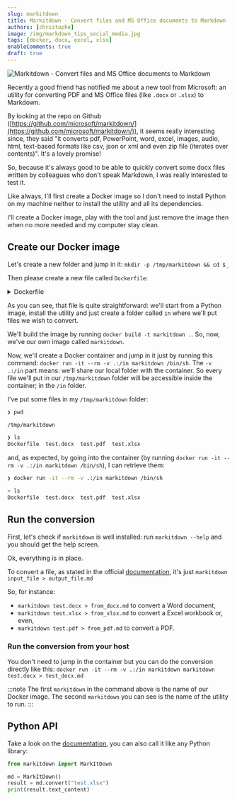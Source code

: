 ```yaml
---
slug: markitdown
title: Markitdown - Convert files and MS Office documents to Markdown
authors: [christophe]
image: /img/markdown_tips_social_media.jpg
tags: [docker, docx, excel, xlsx]
enableComments: true
draft: true
---
```

![Markitdown - Convert files and MS Office documents to Markdown](/img/markdown_tips_banner.jpg)

Recently a good friend has notified me about a new tool from Microsoft: an utility for converting PDF and MS Office files (like `.docx` or `.xlsx`) to Markdown.

By looking at the repo on Github ([https://github.com/microsoft/markitdown/](https://github.com/microsoft/markitdown/)), it seems really interesting since, they said "it converts pdf, PowerPoint, word, excel, images, audio, html, text-based formats like csv, json or xml and even zip file (iterates over contents)". It's a lovely promise!

So, because it's always good to be able to quickly convert some docx files written by colleagues who don't speak Markdown, I was really interested to test it.

<!-- truncate -->

Like always, I'll first create a Docker image so I don't need to install Python on my machine neither to install the utility and all its dependencies.

I'll create a Docker image, play with the tool and just remove the image then when no more needed and my computer stay clean.

## Create our Docker image

Let's create a new folder and jump in it: `mkdir -p /tmp/markitdown && cd $_`

Then please create a new file called `Dockerfile`:

<details>

<summary>Dockerfile</summary>

```dockerfile
# syntax=docker/dockerfile:1

FROM python:3.13-slim AS base

RUN set -e -x \
    && pip install markitdown \
    && mkdir -p /in

WORKDIR "/in"
```

</details>

As you can see, that file is quite straightforward: we'll start from a Python image, install the utility and just create a folder called `in` where we'll put files we wish to convert.

We'll build the image by running `docker build -t markitdown .`.  So, now, we've our own image called `markitdown`.

Now, we'll create a Docker container and jump in it just by running this command: `docker run -it --rm -v .:/in markitdown /bin/sh`. The `-v .:/in` part means: we'll share our local folder with the container. So every file we'll put in our `/tmp/markitdown` folder will be accessible inside the container; in the `/in` folder.

I've put some files in my `/tmp/markitdown` folder:

```bash
❯ pwd

/tmp/markitdown

❯ ls
Dockerfile  test.docx  test.pdf  test.xlsx
```

and, as expected, by going into the container (by running `docker run -it --rm -v .:/in markitdown /bin/sh`), I can retrieve them:

```bash
❯ docker run -it --rm -v .:/in markitdown /bin/sh

> ls
Dockerfile  test.docx  test.pdf  test.xlsx
```

## Run the conversion

First, let's check if `markitdown` is well installed: run `markitdown --help` and you should get the help screen.

Ok, everything is in place.

To convert a file, as stated in the official [documentation](https://github.com/microsoft/markitdown/tree/main?tab=readme-ov-file#markitdown), it's just `markitdown input_file > output_file.md`

So, for instance:

* `markitdown test.docx > from_docx.md` to convert a Word document,
* `markitdown test.xlsx > from_xlsx.md` to convert a Excel workbook or, even,
* `markitdown test.pdf > from_pdf.md` to convert a PDF.

### Run the conversion from your host

You don't need to jump in the container but you can do the conversion directly like this: `docker run -it --rm -v .:/in markitdown markitdown test.docx > test_docx.md`

:::note
The first `markitdown` in the command above is the name of our Docker image.
The second `markitdown` you can see is the name of the utility to run.
:::

## Python API

Take a look on the [documentation](https://github.com/microsoft/markitdown/tree/main?tab=readme-ov-file#markitdown), you can also call it like any Python library:

```python
from markitdown import MarkItDown

md = MarkItDown()
result = md.convert("test.xlsx")
print(result.text_content)
```

